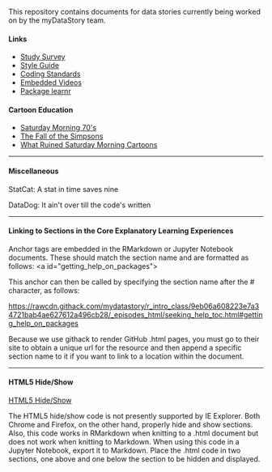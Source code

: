 This repository contains documents for data stories currently being worked on by the myDataStory team.

#### Links

- [Study Survey](https://ufl.qualtrics.com/jfe/form/SV_9BSUYvsQn0nk1hP)
- [Style Guide](https://github.com/mydatastory/stories/blob/master/doc/style_guide.pptx)
- [Coding Standards](https://github.com/mydatastory/shared_projects/blob/master/doc/coding_standards.docx)
- [Embedded Videos](https://stackoverflow.com/questions/43840742/how-to-embed-local-video-in-r-markdown)
- [Package learnr](https://rstudio.github.io/learnr/)

#### Cartoon Education
- [Saturday Morning 70's](https://www.youtube.com/watch?v=aiovit5r04g)
- [The Fall of the Simpsons](https://www.youtube.com/watch?v=KqFNbCcyFkk)
- [What Ruined Saturday Morning Cartoons](https://www.youtube.com/watch?v=RryI7JJ2GHQ&t=788s)

----------------------------------------------------------------------------------------
#### Miscellaneous

StatCat: A stat in time saves nine

DataDog: It ain't over till the code's written

----------------------------------------------------------------------------------------
#### Linking to Sections in the Core Explanatory Learning Experiences

Anchor tags are embedded in the RMarkdown or Jupyter Notebook documents.  These should match the section name and are formatted as follows: \<a id="getting_help_on_packages"></a>

This anchor can then be called by specifying the section name after the # character, as follows:  

https://rawcdn.githack.com/mydatastory/r_intro_class/9eb06a608223e7a34721bab4ae627612a496cb28/_episodes_html/seeking_help_toc.html#getting_help_on_packages

Because we use githack to render GitHub .html pages, you must go to their site to obtain a unique url for the resource and then append a specific section name to it if you want to link to a location within the document.

---------------------------------------------------------------------------
#### HTML5 Hide/Show
[HTML5 Hide/Show](http://html5doctor.com/the-details-and-summary-elements/)

The HTML5 hide/show code is not presently supported by IE Explorer.  Both Chrome and Firefox, on the other hand, properly hide and show sections.  Also, this code works in RMarkdown when knitting to a .html document but does not work when knitting to Markdown.  When using this code in a Jupyter Notebook, export it to Markdown.  Place the .html code in two sections, one above and one below the section to be hidden and displayed. 
